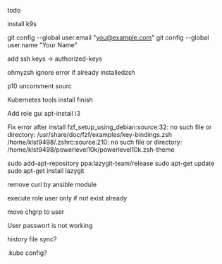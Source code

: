 
todo

install k9s

  git config --global user.email "you@example.com"
  git config --global user.name "Your Name"

  add ssh keys -> authorized-keys
  
  
  ohmyzsh  ignore error if already installedzsh
  
  p10 uncomment sourc

  Kubernetes tools install finish 
  
  
  
  Add role gui
  apt-install i3


Fix error after install
fzf_setup_using_debian:source:32: no such file or directory: /usr/share/doc/fzf/examples/key-bindings.zsh
/home/klst9498/.zshrc:source:210: no such file or directory: /home/klst9498/powerlevel10k/powerlevel10k.zsh-theme

sudo add-apt-repository ppa:lazygit-team/release
sudo apt-get update
sudo apt-get install lazygit

remove curl by ansible module

execute role user only if not exist already

move chgrp to user


User passwort is not working

history file sync?

.kube config?
